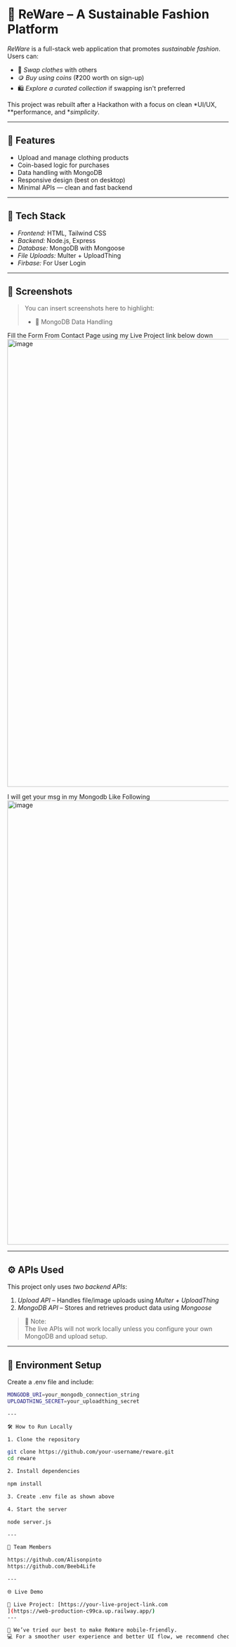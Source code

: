 # 👕 ReWare – A Sustainable Fashion Platform

*ReWare* is a full-stack web application that promotes *sustainable fashion*.  
Users can:
- 🔁 *Swap clothes* with others
- 🪙 *Buy using coins* (₹200 worth on sign-up)
- 🛍 *Explore a curated collection* if swapping isn't preferred

This project was rebuilt after a Hackathon with a focus on clean *UI/UX, **performance, and **simplicity*.

---

## 🚀 Features

- Upload and manage clothing products
- Coin-based logic for purchases
- Data handling with MongoDB
- Responsive design (best on desktop)
- Minimal APIs — clean and fast backend

---

## 🧪 Tech Stack

- *Frontend:* HTML, Tailwind CSS  
- *Backend:* Node.js, Express  
- *Database:* MongoDB with Mongoose  
- *File Uploads:* Multer + UploadThing
- *Firbase:* For User Login

---

## 📸 Screenshots

> You can insert screenshots here to highlight:
> - 🧾 MongoDB Data Handling

Fill the Form From Contact Page using my Live Project link below down
<img width="1920" height="1020" alt="image" src="https://github.com/user-attachments/assets/762f7a38-2b36-4f3d-9ac7-7ac52268bec6" />

I will get your msg in my Mongodb Like Following 
<img width="1773" height="1012" alt="image" src="https://github.com/user-attachments/assets/e0dffbd9-2efd-43a7-a6f0-5c4f8c0a2056" />


---

## ⚙ APIs Used

This project only uses *two backend APIs*:
1. *Upload API* – Handles file/image uploads using *Multer + UploadThing*
2. *MongoDB API* – Stores and retrieves product data using *Mongoose*

> 🔐 Note:  
> The live APIs will not work locally unless you configure your own MongoDB and upload setup.

---

## 📂 Environment Setup

Create a .env file and include:

```bash
MONGODB_URI=your_mongodb_connection_string
UPLOADTHING_SECRET=your_uploadthing_secret

---

🛠 How to Run Locally

1. Clone the repository

git clone https://github.com/your-username/reware.git
cd reware

2. Install dependencies

npm install

3. Create .env file as shown above

4. Start the server

node server.js

---

👥 Team Members

https://github.com/Alisonpinto
https://github.com/Beeb4Life

---

🌐 Live Demo 

🔗 Live Project: [https://your-live-project-link.com
](https://web-production-c99ca.up.railway.app/)
---

📱 We’ve tried our best to make ReWare mobile-friendly.
💻 For a smoother user experience and better UI flow, we recommend checking it out on a laptop or desktop.
